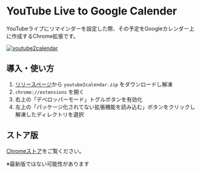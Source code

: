 # YouTube Live to Google Calender
YouTubeライブにリマインダーを設定した際、その予定をGoogleカレンダー上に作成するChrome拡張です。

[![youtube2calendar](https://img.youtube.com/vi/OmUSZAXO7Lg/0.jpg)](https://www.youtube.com/watch?v=OmUSZAXO7Lg)

## 導入・使い方
1. [リリースページ](https://github.com/Libra694/youtube2calendar/releases/latest)から `youtube2calendar.zip` をダウンロードし解凍
1. `chrome://extensions` を開く
1. 右上の「デベロッパーモード」トグルボタンを有効化
1. 左上の「パッケージ化されてない拡張機能を読み込む」ボタンをクリックし解凍したディレクトリを選択


## ストア版
[Chromeストア](https://chrome.google.com/webstore/detail/youtube-live-to-google-ca/djjcljbdcefigahiaaoinifennidmapi)をご覧ください。

※最新版ではない可能性があります
